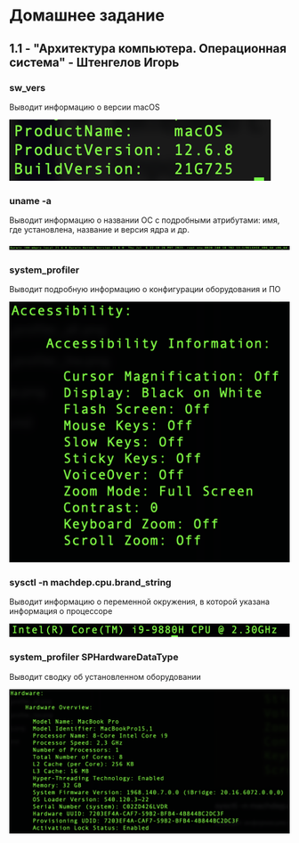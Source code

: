 # Домашнее задание

## 1.1 - "Архитектура компьютера. Операционная система" - Штенгелов Игорь

### sw_vers
Выводит информацию о версии macOS

<img src="sw_vers.png" alt="sw_vers">

### uname -a
Выводит информацию о названии ОС с подробными атрибутами: имя, где установлена, название и версия ядра и др.

<img src="uname_a.png" alt="uname -a">

### system_profiler
Выводит подробную информацию о конфигурации оборудования и ПО

<img src="system_profiler_all.png" alt="system_profiler">

### sysctl -n machdep.cpu.brand_string
Выводит информацию о переменной окружения, в которой указана информация о процессоре

<img src="sysctl.png" alt="sysctl -n machdep.cpu.brand_string">

### system_profiler SPHardwareDataType
Выводит сводку об установленном оборудовании

<img src="system_profiler_hw.png" alt="system_profiler SPHardwareDataType">
